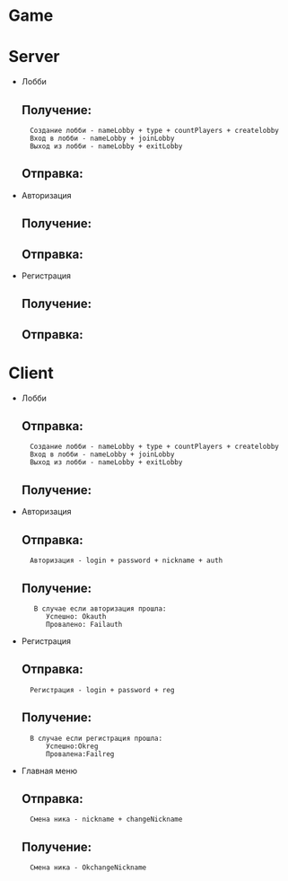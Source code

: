 # Game

# Server
- Лобби
    ## Получение:
        Создание лобби - nameLobby + type + countPlayers + createlobby
        Вход в лобби - nameLobby + joinLobby
        Выход из лобби - nameLobby + exitLobby
    ## Отправка:
- Авторизация 
    ## Получение:
    ## Отправка:
- Регистрация
    ## Получение:
    ## Отправка:
# Client
- Лобби
    ## Отправка:
        Создание лобби - nameLobby + type + countPlayers + createlobby
        Вход в лобби - nameLobby + joinLobby
        Выход из лобби - nameLobby + exitLobby
    ## Получение:
- Авторизация
    ## Отправка:
        Авторизация - login + password + nickname + auth
    ## Получение:
         В случае если авторизация прошла:
            Успешно: Okauth
            Провалено: Failauth
- Регистрация
    ## Отправка:
        Регистрация - login + password + reg
    ## Получение: 
        В случае если регистрация прошла:
            Успешно:Okreg
            Провалена:Failreg
- Главная меню
    ## Отправка:
        Смена ника - nickname + changeNickname
    ## Получение:
        Смена ника - OkchangeNickname